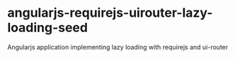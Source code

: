 # angularjs-requirejs-uirouter-lazy-loading-seed
Angularjs application implementing lazy loading with requirejs and ui-router
